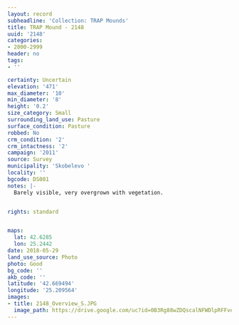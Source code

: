 ```yaml
---
layout: record
subheadline: 'Collection: TRAP Mounds'
title: TRAP Mound - 2148
uuid: '2148'
categories:
- 2000-2999
header: no
tags:
- ''

certainty: Uncertain
elevation: '471'
max_diameter: '10'
min_diameter: '8'
height: '0.2'
size_category: Small
surrounding_land_use: Pasture
surface_condition: Pasture
robbed: No
crm_condition: '2'
crm_intactness: '2'
campaign: '2011'
source: Survey
municipality: 'Skobelevo '
locality: ''
bgcode: DS001
notes: |-
  Barely visible, very overgrown with vegetation.


rights: standard


maps:
  lat: 42.6285
  lon: 25.2442
date: 2018-05-29
land_use_source: Photo
photo: Good
bg_code: ''
akb_code: ''
latitude: '42.669494'
longitude: '25.209564'
images:
- title: 2148_Overview_S.JPG
  image_path: https://drive.google.com/uc?id=0B3Rg88wZDQscalNFWDlpRFFveVU
---
```

